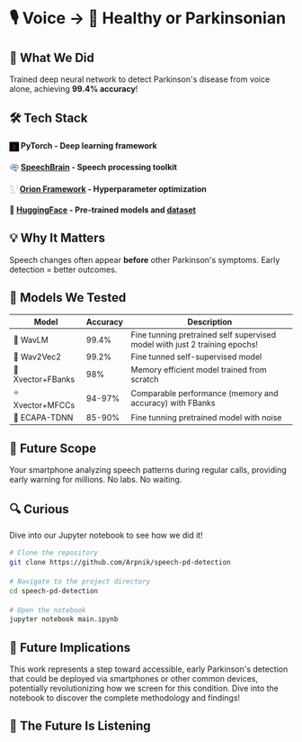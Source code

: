 # 🎙️ Voice → 🧠 Healthy or Parkinsonian

## 🚀 What We Did
Trained deep neural network to detect Parkinson's disease from voice alone, achieving **99.4% accuracy**!

## 🛠️ Tech Stack
#### <img src="./logos/pytorch-logo-dark.webp" width="17" height="17" alt="SpeechBrain logo" style="vertical-align: middle;">    PyTorch - Deep learning framework
#### <img src="./logos/speechbrain-round-logo.svg" width="17" height="17" alt="SpeechBrain logo" style="vertical-align: middle;"> [SpeechBrain](https://speechbrain.github.io/) - Speech processing toolkit
#### <img src="./logos/orion.webp" width="15" height="15" alt="SpeechBrain logo" style="vertical-align: middle;"> [Orion Framework](https://orion.readthedocs.io/en/stable/install/gettingstarted.html) - Hyperparameter optimization
#### 🤗 [HuggingFace](https://huggingface.co/) - Pre-trained models and [dataset](https://huggingface.co/datasets/birgermoell/Italian_Parkinsons_Voice_and_Speech)

## 💡 Why It Matters
Speech changes often appear **before** other Parkinson's symptoms. Early detection = better outcomes.

## 🔬 Models We Tested
| Model | Accuracy | Description                                                                 |
|-------|----------|-----------------------------------------------------------------------------|
| 🥇 WavLM | 99.4% | Fine tunning pretrained self supervised model wiith just 2 training epochs! |
| 🥈 Wav2Vec2 | 99.2% | Fine tunned self-supervised model                                           |
| 🥉 Xvector+FBanks | 98% | Memory efficient model trained from scratch                                 |
| ⭐ Xvector+MFCCs | 94-97% | Comparable performance (memory and accuracy) with FBanks                    |
| 🤔 ECAPA-TDNN | 85-90% | Fine tunning pretrained model with noise                                    |

## 📱 Future Scope
Your smartphone analyzing speech patterns during regular calls, providing early warning for millions. No labs. No waiting.

## 🔍 Curious
Dive into our Jupyter notebook to see how we did it!

```bash
# Clone the repository
git clone https://github.com/Arpnik/speech-pd-detection

# Navigate to the project directory
cd speech-pd-detection

# Open the notebook
jupyter notebook main.ipynb
```

## 🔮 Future Implications
This work represents a step toward accessible, early Parkinson's detection that could be deployed via smartphones or other common devices, potentially revolutionizing how we screen for this condition.
Dive into the notebook to discover the complete methodology and findings!

## 🤯 The Future Is Listening
